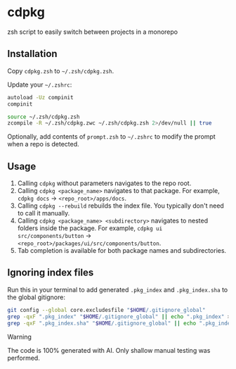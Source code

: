 # cdpkg
zsh script to easily switch between projects in a monorepo

## Installation

Copy `cdpkg.zsh` to `~/.zsh/cdpkg.zsh`.

Update your `~/.zshrc`:

```bash
autoload -Uz compinit
compinit

source ~/.zsh/cdpkg.zsh
zcompile -R ~/.zsh/cdpkg.zwc ~/.zsh/cdpkg.zsh 2>/dev/null || true
```

Optionally, add contents of `prompt.zsh` to `~/.zshrc` to modify the prompt when a repo is detected.

## Usage

1. Calling `cdpkg` without parameters navigates to the repo root.
2. Calling `cdpkg <package_name>` navigates to that package. For example, `cdpkg docs` -> `<repo_root>/apps/docs`.
3. Calling `cdpkg --rebuild` rebuilds the index file. You typically don't need to call it manually.
4. Calling `cdpkg <package_name> <subdirectory>` navigates to nested folders inside the package. For example, `cdpkg ui src/components/button` -> `<repo_root>/packages/ui/src/components/button`.
5. Tab completion is available for both package names and subdirectories.

## Ignoring index files

Run this in your terminal to add generated `.pkg_index` and `.pkg_index.sha` to the global gitignore:

```bash
git config --global core.excludesfile "$HOME/.gitignore_global"
grep -qxF ".pkg_index" "$HOME/.gitignore_global" || echo ".pkg_index" >> "$HOME/.gitignore_global"
grep -qxF ".pkg_index.sha" "$HOME/.gitignore_global" || echo ".pkg_index.sha" >> "$HOME/.gitignore_global"
```

> [!WARNING]
> The code is 100% generated with AI. Only shallow manual testing was performed.
